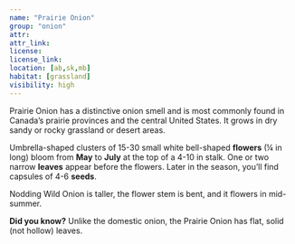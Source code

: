 ```yaml
--- 
name: "Prairie Onion"
group: "onion" 
attr: 
attr_link: 
license: 
license_link: 
location: [ab,sk,mb]
habitat: [grassland]
visibility: high
---
```

Prairie Onion has a distinctive onion smell and  is most commonly found in Canada’s prairie provinces and the central United States. It grows in dry sandy or rocky grassland or desert areas. 

Umbrella-shaped clusters of 15-30 small white bell-shaped **flowers** (¼ in long) bloom from **May** to **July** at the top of a 4-10 in stalk. One or two narrow **leaves** appear before the flowers. Later in the season, you’ll find capsules of 4-6 **seeds**.

Nodding Wild Onion is taller, the flower stem is bent, and it flowers in mid-summer.

**Did you know?** Unlike the domestic onion, the Prairie Onion has flat, solid (not hollow) leaves.
